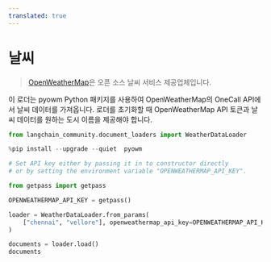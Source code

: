 ```yaml
---
translated: true
---
```


# 날씨

>[OpenWeatherMap](https://openweathermap.org/)은 오픈 소스 날씨 서비스 제공업체입니다.

이 로더는 pyowm Python 패키지를 사용하여 OpenWeatherMap의 OneCall API에서 날씨 데이터를 가져옵니다. 로더를 초기화할 때 OpenWeatherMap API 토큰과 날씨 데이터를 원하는 도시 이름을 제공해야 합니다.

```python
from langchain_community.document_loaders import WeatherDataLoader
```

```python
%pip install --upgrade --quiet  pyowm
```

```python
# Set API key either by passing it in to constructor directly
# or by setting the environment variable "OPENWEATHERMAP_API_KEY".

from getpass import getpass

OPENWEATHERMAP_API_KEY = getpass()
```

```python
loader = WeatherDataLoader.from_params(
    ["chennai", "vellore"], openweathermap_api_key=OPENWEATHERMAP_API_KEY
)
```

```python
documents = loader.load()
documents
```

